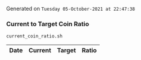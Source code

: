 Generated on `Tuesday 05-October-2021 at 22:47:38`

### Current to Target Coin Ratio
`current_coin_ratio.sh`

Date|Current|Target|Ratio
---|---|---|---
